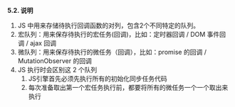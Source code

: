 <!--
 * @Author: liuli
 * @Date: 2021-08-04 07:33:06
 * @LastEditTime: 2021-08-04 07:40:01
 * @LastEditors: Please set LastEditors
 * @Description: 
 * @FilePath: /vite/vite-project/src/views/Promise/第5章：JS 异步之宏队列与微队列/5.2.说明.md
-->
**5.2. 说明**
1. JS 中用来存储待执行回调函数的对列，包含2个不同特定的队列。
2. 宏队列：用来保存待执行的宏任务(回调)，比如：定时器回调 / DOM 事件回调 / ajax 回调
3. 微队列：用来保存待执行的微任务（回调），比如：promise 的回调 / MutationObserver 的回调
4. JS 执行时会区别这 2 个队列
   1. JS引擎首先必须先执行所有的初始化同步任务代码
   2. 每次准备取出第一个宏任务执行前，都要将所有的微任务一个一个取出来执行